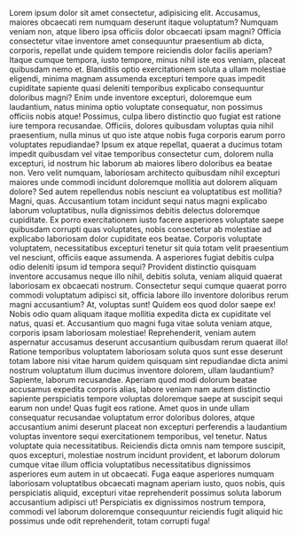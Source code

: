 Lorem ipsum dolor sit amet consectetur, adipisicing elit. Accusamus, maiores obcaecati rem numquam deserunt itaque voluptatum? Numquam veniam non, atque libero ipsa officiis dolor obcaecati ipsam magni? Officia consectetur vitae inventore amet consequuntur praesentium ab dicta, corporis, repellat unde quidem tempore reiciendis dolor facilis aperiam? Itaque cumque tempora, iusto tempore, minus nihil iste eos veniam, placeat quibusdam nemo et. Blanditiis optio exercitationem soluta a ullam molestiae eligendi, minima magnam assumenda excepturi tempore quas impedit cupiditate sapiente quasi deleniti temporibus explicabo consequuntur doloribus magni? Enim unde inventore excepturi, doloremque eum laudantium, natus minima optio voluptate consequatur, non possimus officiis nobis atque! Possimus, culpa libero distinctio quo fugiat est ratione iure tempora recusandae. Officiis, dolores quibusdam voluptas quia nihil praesentium, nulla minus ut quo iste atque nobis fuga corporis earum porro voluptates repudiandae? Ipsum ex atque repellat, quaerat a ducimus totam impedit quibusdam vel vitae temporibus consectetur cum, dolorem nulla excepturi, id nostrum hic laborum ab maiores libero doloribus ea beatae non. Vero velit numquam, laboriosam architecto quibusdam nihil excepturi maiores unde commodi incidunt doloremque mollitia aut dolorem aliquam dolore? Sed autem repellendus nobis nesciunt ea voluptatibus est mollitia? Magni, quas. Accusantium totam incidunt sequi natus magni explicabo laborum voluptatibus, nulla dignissimos debitis delectus doloremque cupiditate. Ex porro exercitationem iusto facere asperiores voluptate saepe quibusdam corrupti quas voluptates, nobis consectetur ab molestiae ad explicabo laboriosam dolor cupiditate eos beatae. Corporis voluptate voluptatem, necessitatibus excepturi tenetur sit quia totam velit praesentium vel nesciunt, officiis eaque assumenda. A asperiores fugiat debitis culpa odio deleniti ipsum id tempora sequi? Provident distinctio quisquam inventore accusamus neque illo nihil, debitis soluta, veniam aliquid quaerat laboriosam ex obcaecati nostrum. Consectetur sequi cumque quaerat porro commodi voluptatum adipisci sit, officia labore illo inventore doloribus rerum magni accusantium? At, voluptas sunt! Quidem eos quod dolor saepe ex! Nobis odio quam aliquam itaque mollitia expedita dicta ex cupiditate vel natus, quasi et. Accusantium quo magni fuga vitae soluta veniam atque, corporis ipsam laboriosam molestiae! Reprehenderit, veniam autem aspernatur accusamus deserunt accusantium quibusdam rerum quaerat illo! Ratione temporibus voluptatem laboriosam soluta quos sunt esse deserunt totam labore nisi vitae harum quidem quisquam sint repudiandae dicta animi nostrum voluptatum illum ducimus inventore dolorem, ullam laudantium? Sapiente, laborum recusandae. Aperiam quod modi dolorum beatae accusamus expedita corporis alias, labore veniam nam autem distinctio sapiente perspiciatis tempore voluptas doloremque saepe at suscipit sequi earum non unde! Quas fugit eos ratione. Amet quos in unde ullam consequatur recusandae voluptatum error doloribus dolores, atque accusantium animi deserunt placeat non excepturi perferendis a laudantium voluptas inventore sequi exercitationem temporibus, vel tenetur. Natus voluptate quia necessitatibus. Reiciendis dicta omnis nam tempore suscipit, quos excepturi, molestiae nostrum incidunt provident, et laborum dolorum cumque vitae illum officia voluptatibus necessitatibus dignissimos asperiores eum autem in ut obcaecati. Fuga eaque asperiores numquam laboriosam voluptatibus obcaecati magnam aperiam iusto, quos nobis, quis perspiciatis aliquid, excepturi vitae reprehenderit possimus soluta laborum accusantium adipisci ut! Perspiciatis ex dignissimos nostrum tempora, commodi vel laborum doloremque consequuntur reiciendis fugit aliquid hic possimus unde odit reprehenderit, totam corrupti fuga!